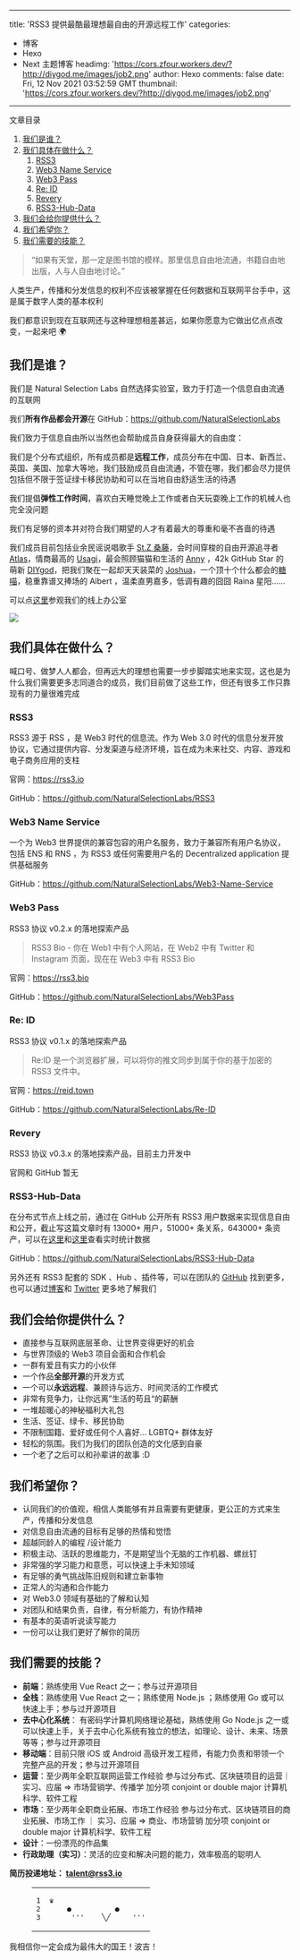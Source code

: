 
---
title: 'RSS3 提供最酷最理想最自由的开源远程工作'
categories: 
 - 博客
 - Hexo
 - Next 主题博客
headimg: 'https://cors.zfour.workers.dev/?http://diygod.me/images/job2.png'
author: Hexo
comments: false
date: Fri, 12 Nov 2021 03:52:59 GMT
thumbnail: 'https://cors.zfour.workers.dev/?http://diygod.me/images/job2.png'
---

<div>   
<div class="post-toc-content"><div class="post-toc-title">文章目录</div><ol class="nav"><li class="nav-item nav-level-2"><a class="nav-link" href="http://diygod.me/job/#%E6%88%91%E4%BB%AC%E6%98%AF%E8%B0%81%EF%BC%9F"><span class="nav-text">我们是谁？</span></a></li><li class="nav-item nav-level-2"><a class="nav-link" href="http://diygod.me/job/#%E6%88%91%E4%BB%AC%E5%85%B7%E4%BD%93%E5%9C%A8%E5%81%9A%E4%BB%80%E4%B9%88%EF%BC%9F"><span class="nav-text">我们具体在做什么？</span></a><ol class="nav-child"><li class="nav-item nav-level-3"><a class="nav-link" href="http://diygod.me/job/#RSS3"><span class="nav-text">RSS3</span></a></li><li class="nav-item nav-level-3"><a class="nav-link" href="http://diygod.me/job/#Web3-Name-Service"><span class="nav-text">Web3 Name Service</span></a></li><li class="nav-item nav-level-3"><a class="nav-link" href="http://diygod.me/job/#Web3-Pass"><span class="nav-text">Web3 Pass</span></a></li><li class="nav-item nav-level-3"><a class="nav-link" href="http://diygod.me/job/#Re-ID"><span class="nav-text">Re: ID</span></a></li><li class="nav-item nav-level-3"><a class="nav-link" href="http://diygod.me/job/#Revery"><span class="nav-text">Revery</span></a></li><li class="nav-item nav-level-3"><a class="nav-link" href="http://diygod.me/job/#RSS3-Hub-Data"><span class="nav-text">RSS3-Hub-Data</span></a></li></ol></li><li class="nav-item nav-level-2"><a class="nav-link" href="http://diygod.me/job/#%E6%88%91%E4%BB%AC%E4%BC%9A%E7%BB%99%E4%BD%A0%E6%8F%90%E4%BE%9B%E4%BB%80%E4%B9%88%EF%BC%9F"><span class="nav-text">我们会给你提供什么？</span></a></li><li class="nav-item nav-level-2"><a class="nav-link" href="http://diygod.me/job/#%E6%88%91%E4%BB%AC%E5%B8%8C%E6%9C%9B%E4%BD%A0%EF%BC%9F"><span class="nav-text">我们希望你？</span></a></li><li class="nav-item nav-level-2"><a class="nav-link" href="http://diygod.me/job/#%E6%88%91%E4%BB%AC%E9%9C%80%E8%A6%81%E7%9A%84%E6%8A%80%E8%83%BD%EF%BC%9F"><span class="nav-text">我们需要的技能？</span></a></li></ol></div><blockquote><p>“如果有天堂，那一定是图书馆的模样。那里信息自由地流通，书籍自由地出版，人与人自由地讨论。”</p></blockquote><p>人类生产，传播和分发信息的权利不应该被掌握在任何数据和互联网平台手中，这是属于数字人类的基本权利</p><p>我们都意识到现在互联网还与这种理想相差甚远，如果你愿意为它做出亿点点改变，一起来吧 🌍</p><h2 id="我们是谁？"><a href="http://diygod.me/job/#%E6%88%91%E4%BB%AC%E6%98%AF%E8%B0%81%EF%BC%9F" class="headerlink" title="我们是谁？"></a>我们是谁？</h2><p>我们是 Natural Selection Labs 自然选择实验室，致力于打造一个信息自由流通的互联网</p><p>我们<strong>所有作品都会开源</strong>在 GitHub：<a target="_blank" rel="noopener" href="https://github.com/NaturalSelectionLabs">https://github.com/NaturalSelectionLabs</a></p><p>我们致力于信息自由所以当然也会帮助成员自身获得最大的自由度：</p><p>我们是个分布式组织，所有成员都是<strong>远程工作</strong>，成员分布在中国、日本、新西兰、英国、美国、加拿大等地，我们鼓励成员自由流通，不管在哪，我们都会尽力提供包括但不限于签证绿卡移民协助和可以在当地自由舒适生活的待遇</p><p>我们提倡<strong>弹性工作时间</strong>，喜欢白天睡觉晚上工作或者白天玩耍晚上工作的机械人也完全没问题</p><p>我们有足够的资本并对符合我们期望的人才有着最大的尊重和毫不吝啬的待遇</p><p>我们成员目前包括业余民谣说唱歌手 <a target="_blank" rel="noopener" href="https://music.163.com/#/artist?id=12701196">St.Z 桑藤</a>，会时间穿梭的自由开源追寻者 <a target="_blank" rel="noopener" href="https://atlasoin.xyz/">Atlas</a>，情商最高的 <a target="_blank" rel="noopener" href="https://tuzi.moe/">Usagi</a>，最会照顾猫猫和生活的 <a target="_blank" rel="noopener" href="http://zui-c.com/">Anny</a> ，42k GitHub Star 的萌新 <a target="_blank" rel="noopener" href="https://github.com/DIYgod">DIYgod</a>，把我们聚在一起却天天装菜的 <a target="_blank" rel="noopener" href="https://joshua.rss3.bio/">Joshua</a>，一个顶十个什么都会的<a target="_blank" rel="noopener" href="https://candinya.com/">糖喵</a>，稳重靠谱又捧场的 Albert ，温柔直男嘉多，低调有趣的囧囧 Raina 星阳……</p><p>可以点<a target="_blank" rel="noopener" href="https://gather.town/invite?token=qK0VM80sY7Aj0-hbBUCLaRt7qg6m55W2">这里</a>参观我们的线上办公室</p><p><picture><source srcset="/images/job2.webp" type="image/webp"><img loading="lazy" src="https://cors.zfour.workers.dev/?http://diygod.me/images/job2.png" referrerpolicy="no-referrer"></picture></p><span id="more"></span><h2 id="我们具体在做什么？"><a href="http://diygod.me/job/#%E6%88%91%E4%BB%AC%E5%85%B7%E4%BD%93%E5%9C%A8%E5%81%9A%E4%BB%80%E4%B9%88%EF%BC%9F" class="headerlink" title="我们具体在做什么？"></a>我们具体在做什么？</h2><p>喊口号、做梦人人都会，但再远大的理想也需要一步步脚踏实地来实现，这也是为什么我们需要更多志同道合的成员，我们目前做了这些工作，但还有很多工作只靠现有的力量很难完成</p><h3 id="RSS3"><a href="http://diygod.me/job/#RSS3" class="headerlink" title="RSS3"></a>RSS3</h3><p>RSS3 源于 RSS ，是 Web3 时代的信息流。作为 Web 3.0 时代的信息分发开放协议，它通过提供内容、分发渠道与经济环境，旨在成为未来社交、内容、游戏和电子商务应用的支柱</p><p>官网：<a target="_blank" rel="noopener" href="https://rss3.io/">https://rss3.io</a></p><p>GitHub：<a target="_blank" rel="noopener" href="https://github.com/NaturalSelectionLabs/RSS3">https://github.com/NaturalSelectionLabs/RSS3</a></p><h3 id="Web3-Name-Service"><a href="http://diygod.me/job/#Web3-Name-Service" class="headerlink" title="Web3 Name Service"></a>Web3 Name Service</h3><p>一个为 Web3 世界提供的兼容包容的用户名服务，致力于兼容所有用户名协议，包括 ENS 和 RNS ，为 RSS3 或任何需要用户名的 Decentralized application 提供基础服务</p><p>GitHub：<a target="_blank" rel="noopener" href="https://github.com/NaturalSelectionLabs/Web3-Name-Service">https://github.com/NaturalSelectionLabs/Web3-Name-Service</a></p><h3 id="Web3-Pass"><a href="http://diygod.me/job/#Web3-Pass" class="headerlink" title="Web3 Pass"></a>Web3 Pass</h3><p>RSS3 协议 v0.2.x 的落地探索产品</p><blockquote><p>RSS3 Bio - 你在 Web1 中有个人网站，在 Web2 中有 Twitter 和 Instagram 页面，现在在 Web3 中有 RSS3 Bio</p></blockquote><p>官网：<a target="_blank" rel="noopener" href="https://rss3.bio/">https://rss3.bio</a></p><p>GitHub：<a target="_blank" rel="noopener" href="https://github.com/NaturalSelectionLabs/Web3Pass">https://github.com/NaturalSelectionLabs/Web3Pass</a></p><h3 id="Re-ID"><a href="http://diygod.me/job/#Re-ID" class="headerlink" title="Re: ID"></a>Re: ID</h3><p>RSS3 协议 v0.1.x 的落地探索产品</p><blockquote><p>Re:ID 是一个浏览器扩展，可以将你的推文同步到属于你的基于加密的 RSS3 文件中。</p></blockquote><p>官网：<a target="_blank" rel="noopener" href="https://reid.town/">https://reid.town</a></p><p>GitHub：<a target="_blank" rel="noopener" href="https://github.com/NaturalSelectionLabs/Re-ID">https://github.com/NaturalSelectionLabs/Re-ID</a></p><h3 id="Revery"><a href="http://diygod.me/job/#Revery" class="headerlink" title="Revery"></a>Revery</h3><p>RSS3 协议 v0.3.x 的落地探索产品，目前主力开发中</p><p>官网和 GitHub 暂无</p><h3 id="RSS3-Hub-Data"><a href="http://diygod.me/job/#RSS3-Hub-Data" class="headerlink" title="RSS3-Hub-Data"></a>RSS3-Hub-Data</h3><p>在分布式节点上线之前，通过在 GitHub 公开所有 RSS3 用户数据来实现信息自由和公开，截止写这篇文章时有 13000+ 用户，51000+ 条关系，643000+ 条资产，可以在<a target="_blank" rel="noopener" href="https://dashboard.rss3.dev/">这里</a>和<a target="_blank" rel="noopener" href="https://github.com/NaturalSelectionLabs/RSS3-Hub-Data/blob/main/statistics/overall.json">这里</a>查看实时统计数据</p><p>GitHub：<a target="_blank" rel="noopener" href="https://github.com/NaturalSelectionLabs/RSS3-Hub-Data">https://github.com/NaturalSelectionLabs/RSS3-Hub-Data</a></p><p>另外还有 RSS3 配套的 SDK 、Hub 、插件等，可以在团队的 <a target="_blank" rel="noopener" href="https://github.com/NaturalSelectionLabs/RSS3">GitHub</a> 找到更多，也可以通过<a target="_blank" rel="noopener" href="https://www.notion.so/fcbc0cea4cc4487c88f1872066254bf3">博客</a>和 <a target="_blank" rel="noopener" href="https://twitter.com/rss3_">Twitter</a> 更多地了解我们</p><h2 id="我们会给你提供什么？"><a href="http://diygod.me/job/#%E6%88%91%E4%BB%AC%E4%BC%9A%E7%BB%99%E4%BD%A0%E6%8F%90%E4%BE%9B%E4%BB%80%E4%B9%88%EF%BC%9F" class="headerlink" title="我们会给你提供什么？"></a>我们会给你提供什么？</h2><ul><li>直接参与互联网底层革命、让世界变得更好的机会</li><li>与世界顶级的 Web3 项目会面和合作机会</li><li>一群有爱且有实力的小伙伴</li><li>一个作品<strong>全部开源</strong>的开发方式</li><li>一个可以<strong>永远远程</strong>、兼顾诗与远方、时间灵活的工作模式</li><li>非常有竞争力，让你远离”生活的苟且“的薪酬</li><li>一堆超暖心的神秘福利大礼包</li><li>生活、签证、绿卡、移民协助</li><li>不限制国籍、爱好或任何个人喜好… LGBTQ+ 群体友好</li><li>轻松的氛围。我们为我们的团队创造的文化感到自豪</li><li>一个老了之后可以和孙辈讲的故事 :D</li></ul><h2 id="我们希望你？"><a href="http://diygod.me/job/#%E6%88%91%E4%BB%AC%E5%B8%8C%E6%9C%9B%E4%BD%A0%EF%BC%9F" class="headerlink" title="我们希望你？"></a>我们希望你？</h2><ul><li>认同我们的价值观，相信人类能够有并且需要有更健康，更公正的方式来生产，传播和分发信息</li><li>对信息自由流通的目标有足够的热情和觉悟</li><li>超越同龄人的编程 /设计能力</li><li>积极主动、活跃的思维能力，不是期望当个无脑的工作机器、螺丝钉</li><li>非常强的学习能力和意愿，可以快速上手未知领域</li><li>有足够的勇气挑战陈旧规则和建立新事物</li><li>正常人的沟通和合作能力</li><li>对 Web3.0 领域有基础的了解和认知</li><li>对团队和结果负责，自律，有分析能力，有协作精神</li><li>有基本的英语听说读写能力</li><li>一份可以让我们更好了解你的简历</li></ul><h2 id="我们需要的技能？"><a href="http://diygod.me/job/#%E6%88%91%E4%BB%AC%E9%9C%80%E8%A6%81%E7%9A%84%E6%8A%80%E8%83%BD%EF%BC%9F" class="headerlink" title="我们需要的技能？"></a>我们需要的技能？</h2><ul><li><strong>前端</strong>：熟练使用 Vue React 之一；参与过开源项目</li><li><strong>全栈</strong>：熟练使用 Vue React 之一；熟练使用 Node.js ；熟练使用 Go 或可以快速上手；参与过开源项目</li><li><strong>去中心化系统</strong>： 有密码学计算机网络理论基础，熟练使用 Go Node.js 之一或可以快速上手，关于去中心化系统有独立的想法，如理论、设计、未来、场景等等；参与过开源项目</li><li><strong>移动端</strong>：目前只限 iOS 或 Android 高级开发工程师，有能力负责和带领一个完整产品的开发；参与过开源项目</li><li><strong>运营</strong>：至少两年全职互联网运营工作经验 参与过分布式、区块链项目的运营｜实习、应届 ⇒ 市场营销学、传播学 加分项 conjoint or double major 计算机科学、软件工程</li><li><strong>市场</strong>：至少两年全职商业拓展、市场工作经验 参与过分布式、区块链项目的商业拓展、市场工作 ｜ 实习、应届 ⇒ 商业、市场营销 加分项 conjoint or double major 计算机科学、软件工程</li><li><strong>设计</strong>：一份漂亮的作品集</li><li><strong>行政助理（实习）</strong>：灵活的应变和解决问题的能力，效率极高的聪明人</li></ul><p><strong>简历投递地址： <a href="http://diygod.me/cdn-cgi/l/email-protection#6147421956555a474258565a47425051595a47425051505a47421957045a47421956555a474257555a47425050555a47425050545a47421956525a47421952525a474255575a47421957585a47421957075a">talent@rss3.io</a></strong></p><figure class="highlight plaintext"><table><tbody><tr><td class="gutter"><pre><span class="line">1</span><br><span class="line">2</span><br><span class="line">3</span><br></pre></td><td class="code"><pre><span class="line">♛</span><br><span class="line">    ●          ●</span><br><span class="line">     '''    ╲╱     '''</span><br></pre></td></tr></tbody></table></figure><p>我相信你一定会成为最伟大的国王！波吉！</p>  
</div>
            